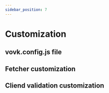 ```yaml
---
sidebar_position: 7
---
```


# Customization

## vovk.config.js file

## Fetcher customization

## Cliend validation customization